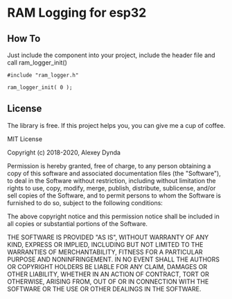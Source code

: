 RAM Logging for esp32
=====================

How To
------

Just include the component into your project, include the header file and call ram_logger_init()

    #include "ram_logger.h"
    
    ram_logger_init( 0 );


## License

The library is free. If this project helps you, you can give me a cup of coffee.

MIT License

Copyright (c) 2018-2020, Alexey Dynda

Permission is hereby granted, free of charge, to any person obtaining a copy
of this software and associated documentation files (the "Software"), to deal
in the Software without restriction, including without limitation the rights
to use, copy, modify, merge, publish, distribute, sublicense, and/or sell
copies of the Software, and to permit persons to whom the Software is
furnished to do so, subject to the following conditions:

The above copyright notice and this permission notice shall be included in all
copies or substantial portions of the Software.

THE SOFTWARE IS PROVIDED "AS IS", WITHOUT WARRANTY OF ANY KIND, EXPRESS OR
IMPLIED, INCLUDING BUT NOT LIMITED TO THE WARRANTIES OF MERCHANTABILITY,
FITNESS FOR A PARTICULAR PURPOSE AND NONINFRINGEMENT. IN NO EVENT SHALL THE
AUTHORS OR COPYRIGHT HOLDERS BE LIABLE FOR ANY CLAIM, DAMAGES OR OTHER
LIABILITY, WHETHER IN AN ACTION OF CONTRACT, TORT OR OTHERWISE, ARISING FROM,
OUT OF OR IN CONNECTION WITH THE SOFTWARE OR THE USE OR OTHER DEALINGS IN THE
SOFTWARE.

